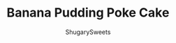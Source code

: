 ---
layout: ../../layouts/MarkdownPostLayout.astro
title: Banana Pudding Poke Cake
author: ShugarySweets
pubDate: 2021-07-08
description: "This easy Banana Pudding Poke Cake has just a handful of ingredients! Fluffy yellow cake is bursting with a creamy banana pudding. Served chilled with a cool whip topping, it&#x27;s a perfect summertime dessert!"
image_url: https://www.shugarysweets.com/wp-content/uploads/2021/08/banana-pudding-poke-cake-facebook.jpg
tags: ["Cake","American"]
calories: 236
protein: 4
carbohydrates: 35
fats: 9
fiber: 1
ingredients: ["4 cups milk","2 boxes JELLO instant banana pudding mix (each is a 4-serving box)","8 oz Cool Whip, thawed","12 Vanilla Wafer Cookies, crushed","1 box yellow cake mix (15.25oz)","1 cup mashed bananas (about 2 ripe bananas)","3/4 cup water","1/4 cup vegetable oil","3 large eggs"]
serves: 20
time: "4 hours 45 minutes"
prepTime: "15 minutes"
instructions: ["Preheat oven to 350 degrees F. Spray deep 13x9 baking dish with baking spray, or grease and flour. Set aside.","In a large mixing bowl, beat cake mix with bananas, water, and vegetable oil for 2 minutes. Add eggs and beat an additional two minutes.","Pour into prepared pan. Bake for 30-35 minutes. Remove and cool for 15 minutes.","Using the handle of a wooden spoon, or a meat thermometer, poke holes all over the cake.","In a bowl, whisk together the milk with banana pudding mix. Allow to sit two minutes until it begins to slightly thicken. Pour half over the warm cake, waiting a minute or two until it seeps into the holes (use an offset spatula to help). Then slowly pour the remaining pudding over the top, being careful not to let it run over the sides of the pan. (The cake will slowly absorb some of the pudding mix and soften down).","Refrigerate cake 4 hours or overnight. When ready to serve, spread Cool Whip over the top and add crushed cookies."]
nutrition: ["236 calories","35 grams carbohydrates","32 milligrams cholesterol","9 grams fat","1 grams fiber","4 grams protein","4 grams saturated fat","267 grams sodium","22 grams sugar","0 grams trans fat","4 grams unsaturated fat"]
---